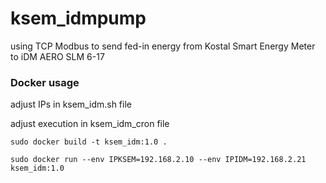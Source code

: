 # ksem_idmpump
using TCP Modbus to send fed-in energy from Kostal Smart Energy Meter to iDM AERO SLM 6-17

### Docker usage
adjust IPs in ksem_idm.sh file

adjust execution in ksem_idm_cron file

```sudo docker build -t ksem_idm:1.0 .```

```sudo docker run --env IPKSEM=192.168.2.10 --env IPIDM=192.168.2.21 ksem_idm:1.0```

